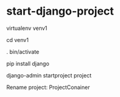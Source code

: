 # start-django-project

virtualenv venv1

cd venv1

. bin/activate

pip install django

django-admin startproject project

Rename project: ProjectConainer

